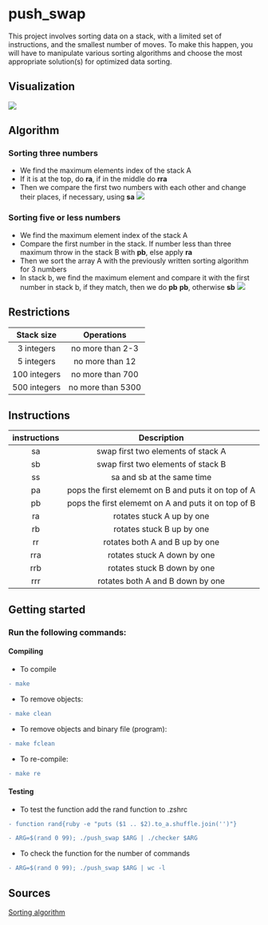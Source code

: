 # push_swap
This project involves sorting data on a stack, with a limited set of instructions, and the smallest number of moves. To make this happen, you will have to manipulate various sorting algorithms and choose the most appropriate solution(s) for optimized data sorting.

## Visualization

![](https://github.com/azazelija/push_swap/blob/master/fculator.gif)

## Algorithm

### Sorting three numbers
- We find the maximum elements index of the stack A
- If it is at the top, do <b>ra</b>, if in the middle do <b>rra</b>
- Then we compare the first two numbers with each other and change their places, if necessary, using <b>sa</b>
![](https://sun9-65.userapi.com/c206624/v206624884/2e82f/oFLwbFSIPyE.jpg)

### Sorting five or less numbers
- We find the maximum element index of the stack A
- Сompare the first number in the stack. If number less than three maximum throw in the stack B with <b>pb</b>, else apply <b>ra</b>
- Then we sort the array A with the previously written sorting algorithm for 3 numbers
- In stack b, we find the maximum element and compare it with the first number in stack b, if they match, then we do <b>pb</b> <b>pb</b>, otherwise <b>sb</b>
![](https://sun9-25.userapi.com/c206624/v206624381/2f6e7/6PeTsyyYKfQ.jpg)

## Restrictions

| Stack size | Operations |
| :--------: | :--------: | 
| 3 integers | no more than 2-3 |
| 5 integers | no more than 12 |
| 100 integers | no more than 700 |
| 500 integers | no more than 5300 |

## Instructions

| instructions| Description |
| :--------: | :--------: | 
| sa | swap first two elements of stack A |
| sb | swap first two elements of stack B |
| ss | sa and sb at the same time |
| pa | pops the first elememt on B and puts it on top of A |
| pb | pops the first elememt on A and puts it on top of B |
| ra | rotates stuck A up by one |
| rb | rotates stuck B up by one |
| rr | rotates both A and B up by one |
| rra | rotates stuck A down by one |
| rrb | rotates stuck B down by one |
| rrr | rotates both A and B down by one |

## Getting started

### Run the following commands:
#### Compiling

+ To compile
```diff
- make
```
+ To remove objects:
```diff
- make clean
```
+ To remove objects and binary file (program):
```diff
- make fclean
```
+ To re-compile:
```diff
- make re
```
#### Testing

+ To test the function add the rand function to .zshrc
```diff
- function rand{ruby -e "puts ($1 .. $2).to_a.shuffle.join('')"}

- ARG=$(rand 0 99); ./push_swap $ARG | ./checker $ARG
```  
+ To check the function for the number of commands
```diff
- ARG=$(rand 0 99); ./push_swap $ARG | wc -l
```  

## Sources

[Sorting algorithm](https://medium.com/@jamierobertdawson/push-swap-the-least-amount-of-moves-with-two-stacks-d1e76a71789a)

